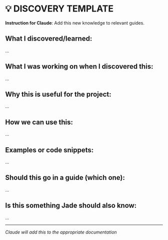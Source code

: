 # 💡 DISCOVERY TEMPLATE

**Instruction for Claude**: Add this new knowledge to relevant guides.

## What I discovered/learned:
...

## What I was working on when I discovered this:
...

## Why this is useful for the project:
...

## How we can use this:
...

## Examples or code snippets:
...

## Should this go in a guide (which one):
...

## Is this something Jade should also know:
...

---
*Claude will add this to the appropriate documentation*